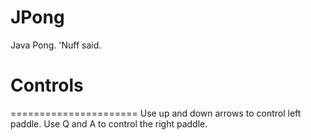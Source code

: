# JPong
Java Pong. 'Nuff said.


# Controls
======================
Use up and down arrows to control left paddle.
Use Q and A to control the right paddle.
